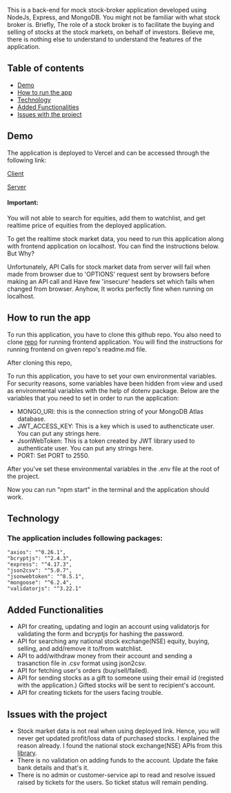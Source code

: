 This is a back-end for mock stock-broker application developed using NodeJs, Express, and MongoDB. You might not be familiar with what stock broker is.
Briefly, The role of a stock broker is to facilitate the buying and selling of stocks at the stock markets, on behalf of investors. 
Believe me, there is nothing else to understand to understand the features of the application.

## Table of contents

* [Demo](#demo)
* [How to run the app](#how-to-run-the-app)
* [Technology](#technology)
* [Added Functionalities](#added-functionalities)
* [Issues with the project](#issues-with-the-project)


## Demo

The application is deployed to Vercel and can be accessed through the following link:

[Client](https://brouse-broker.vercel.app)

[Server](https://brouseserver.herokuapp.com)

#### Important:

You will not able to search for equities, add them to watchlist, and get realtime price of equities from the deployed application. 

To get the realtime stock market  data, you need to run this application along with frontend application on localhost. You can find the instructions below. But Why?

Unfortunately, API Calls for stock market data from server will fail when made from browser due to 'OPTIONS' request sent by browsers before making an API call and Have few 'insecure' headers set which fails when changed from browser. Anyhow, It works perfectly fine when running on localhost.


## How to run the app

To run this application, you have to clone this github repo. You also need to clone [repo](https://github.com/mehtab39/brouse) for running frontend application. You will find the instructions for running frontend on given repo's readme.md file. 

After cloning this repo, 

To run this application, you have to set your own environmental variables. For security reasons, some variables have been hidden from view and used as environmental variables with the help of dotenv package. Below are the variables that you need to set in order to run the application:

* MONGO_URI: this is the connection string of your MongoDB Atlas database.
* JWT_ACCESS_KEY: This is a key which is used to authencticate user. You can put any strings here.
* JsonWebToken: This is a token created by JWT library used to authenticate user. You can put any strings here.
* PORT: Set PORT to 2550.

After you've set these environmental variables in the .env file at the root of the project.

Now you can run "npm start" in the terminal and the application should work.



## Technology
### The application includes following packages:
    "axios": "^0.26.1",
    "bcryptjs": "^2.4.3",
    "express": "^4.17.3",
    "json2csv": "^5.0.7",
    "jsonwebtoken": "^8.5.1",
    "mongoose": "^6.2.4",
    "validatorjs": "^3.22.1"

## Added Functionalities


* API for creating, updating and login an account using validatorjs for validating the form and bcryptjs for hashing the password.
* API for searching any national stock exchange(NSE) equity, buying, selling, and add/remove it to/from watchlist.
* API to add/withdraw money from their account and sending a trasanction file in .csv format using json2csv.
* API for fetching user's orders (buy/sell/failed).
* API for sending stocks as a gift to someone using their email id (registed with the application.) Gifted stocks will be sent to recipient's account.
* API for creating tickets for the users facing trouble. 



## Issues with the project

* Stock market data is not real when using deployed link. Hence, you will never get updated profit/loss data of purchased stocks. I explained the reason already. I       found the national stock exchange(NSE) APIs from this [library](https://www.npmjs.com/package/indian-stock-exchange).
* There is no validation on adding funds to the account. Update the fake bank details and that's it. 
* There is no admin or customer-service api to read and resolve issued raised by tickets for the users. So ticket status will remain pending.

